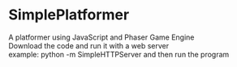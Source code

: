 # SimplePlatformer
A platformer using JavaScript and Phaser Game Engine <br>
Download the code and run it with a web server<br>
example: python -m SimpleHTTPServer and then run the program<br>
